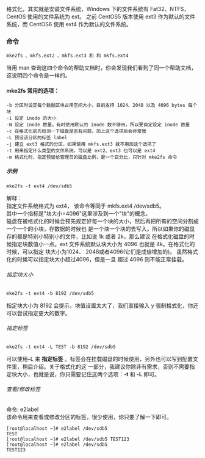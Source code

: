 格式化，其实就是安装文件系统，Windows 下的文件系统有 Fat32、NTFS，CentOS 使用的文件系统为 ext。
之前 CentOS5 版本使用 ext3 作为默认的文件系统，而 CentOS6 使用 ext4 作为默认的文件系统。  

### 命令
    mke2fs 、mkfs.ext2 、mkfs.ext3 和 和 mkfs.ext4
    
当用 man 查询这四个命令的帮助文档时，你会发现我们看到了同一个帮助文档，这说明四个命令是一样的。

#### mke2fs 常用的选项：
    -b 分区时设定每个数据区块占用空间大小，目前支持 1024、2048 以及 4096 bytes 每个块
    -i 设定 inode 的大小
    -N 设定 inode 数量，有时使用默认的 inode 数不够用，所以要自定设定 inode 数量
    -c 在格式化前先检测一下磁盘是否有问题，加上这个选项后会非常慢
    -L 预设该分区的标签 label
    -j 建立 ext3 格式的分区，如果使用 mkfs.ext3 就不用加这个选项了
    -t 用来指定什么类型的文件系统，可以是 ext2、ext3 也可以是 ext4
    -m 格式化时，指定预留给管理员的磁盘比例，是一个百分比，只针对 mke2fs 命令
    
    
##### 示例
    mke2fs -t ext4 /dev/sdb5
解释：   
指定文件系统格式为 ext4， 该命令等同于 mkfs.ext4 /dev/sdb5。  
其中一个指标是"块大小=4096"这里涉及到一个"块"的概念。  
磁盘在被格式化的时候会预先规定好每一个块的大小，然后再把所有的空间分割成一个一个的小块，存数据的时候也
是一个块一个块的去写入。所以如果你的磁盘存的都是特别小特别小的文件，比如说 1k 或者 2k，那么建议
在格式化磁盘的时候指定块数值小一点。ext 文件系统默认块大小为 4096 也就是 4k。在格式化的时候，可以指定
块大小为1024、 2048或者4096(它们是成倍增加的)。 虽然格式化的时候可以指定块大小超过4096，但是一旦
超过 4096 则不能正常挂载。

###### 指定块大小
    mke2fs -t ext4 -b 8192 /dev/sdb5
指定块大小为 8192 会提示，块值设置太大了，我们直接输入 y 强制格式化，你还可以尝试指定更大的数字。

###### 指定标签
    mke2fs -t ext4 -L TEST -b 8192 /dev/sdb5

可以使用–L 来 **指定标签** 。标签会在挂载磁盘的时候使用，另外也可以写到配置文件里，稍后介绍。关于格式化的这
一部分，我建议你除非有需求，否则不需要指定块大小，也就是说，你只需要记住这两个选项：**-t** 和 **-L** 即可。

###### 查看/修改标签
命令: e2label  
该命令用来查看或修改分区的标签，很少使用，你只要了解一下即可。

    [root@localhost ~]# e2label /dev/sdb5
    TEST
    [root@localhost ~]# e2label /dev/sdb5 TEST123
    [root@localhost ~]# e2label /dev/sdb5
    TEST123
